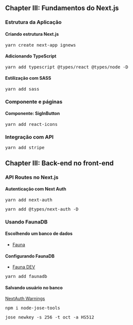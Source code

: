 ## Chapter III: Fundamentos do Next.js

### Estrutura da Aplicação

#### Criando estrutura Next.js
<pre>yarn create next-app ignews</pre>

#### Adicionando TypeScript
<pre>yarn add typescript @types/react @types/node -D</pre>

#### Estilização com SASS
<pre>yarn add sass</pre>

### Componente e páginas

#### Componente: SigInButton
<pre>yarn add react-icons</pre>

### Integração com API
<pre>yarn add stripe</pre>

## Chapter III: Back-end no front-end

### API Routes no Next.js

#### Autenticação com Next Auth
<pre>yarn add next-auth</pre>
<pre>yarn add @types/next-auth -D</pre>

### Usando FaunaDB

#### Escolhendo um banco de dados
- [Fauna](https://fauna.com/)

#### Configurando FaunaDB
- [Fauna DEV](https://docs.fauna.com/fauna/current/integrations/dev.html)
<pre>yarn add faunadb</pre>

#### Salvando usuário no banco
[NextAuth Warnings](https://next-auth.js.org/warnings)
<pre>npm i node-jose-tools</pre>
<pre>jose newkey -s 256 -t oct -a HS512</pre>